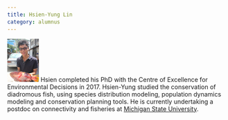 ```yaml
---
title: Hsien-Yung Lin
category: alumnus
---
```


![](/people/images/Hsien-Yung-Lin.png)
Hsien completed his PhD with the Centre of Excellence for Environmental Decisions in 2017. Hsien-Yung studied the conservation of diadromous fish, using species distribution modeling, population dynamics modeling and conservation planning tools. He is currently undertaking a postdoc on connectivity and fisheries at [Michigan State University](http://www.fw.msu.edu/people/hsien_yung_lin).
